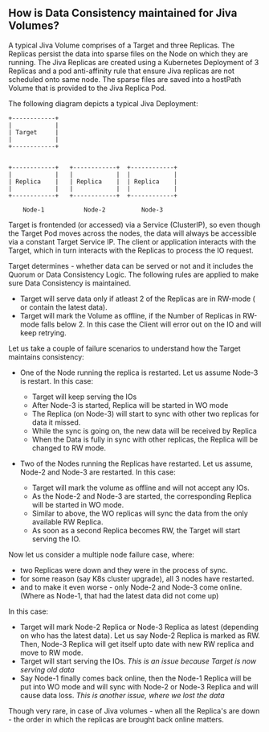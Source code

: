 
## How is Data Consistency maintained for Jiva Volumes?

A typical Jiva Volume comprises of a Target and three Replicas. The Replicas persist the data into sparse files on the Node on which they are running. The Jiva Replicas are created using a Kubernetes Deployment of 3 Replicas and a pod anti-affinity rule that ensure Jiva replicas are not scheduled onto same node. The sparse files are saved into a hostPath Volume that is provided to the Jiva Replica Pod. 

The following diagram depicts a typical Jiva Deployment:

```
+------------+
|            |
| Target     |
|            |
+------------+


+------------+   +------------+  +------------+
|            |   |            |  |            |
| Replica    |   | Replica    |  | Replica    |
|            |   |            |  |            |
+------------+   +------------+  +------------+

    Node-1           Node-2          Node-3
```

Target is frontended (or accessed) via a Service (ClusterIP), so even though the Target Pod moves across the nodes, the data will always be accessible via a constant Target Service IP. The client or application interacts with the Target, which in turn interacts with the Replicas to process the IO request.

Target determines - whether data can be served or not and it includes the Quorum or Data Consistency Logic. The following rules are applied to make sure Data Consistency is maintained. 

- Target will serve data only if atleast 2 of the Replicas are in RW-mode ( or contain the latest data). 
- Target will mark the Volume as offline, if the Number of Replicas in RW-mode falls below 2. In this case the Client will error out on the IO and will keep retrying. 

Let us take a couple of failure scenarios to understand how the Target maintains consistency:

* One of the Node running the replica is restarted. 
  Let us assume Node-3 is restart. In this case:
  - Target will keep serving the IOs
  - After Node-3 is started, Replica will be started in WO mode
  - The Replica (on Node-3) will start to sync with other two replicas for data it missed. 
  - While the sync is going on, the new data will be received by Replica 
  - When the Data is fully in sync with other replicas, the Replica will be changed to RW mode. 

* Two of the Nodes running the Replicas have restarted. 
  Let us assume, Node-2 and Node-3 are restarted. In this case:
  - Target will mark the volume as offline and will not accept any IOs. 
  - As the Node-2 and Node-3 are started, the corresponding Replica will be started in WO mode. 
  - Similar to above, the WO replicas will sync the data from the only available RW Replica. 
  - As soon as a second Replica becomes RW, the Target will start serving the IO. 
  
Now let us consider a multiple node failure case, where:
- two Replicas were down and they were in the process of sync. 
- for some reason (say K8s cluster upgrade), all 3 nodes have restarted. 
- and to make it even worse - only Node-2 and Node-3 come online. (Where as Node-1, that had the latest data did not come up)

In this case:
- Target will mark Node-2 Replica or Node-3 Replica as latest (depending on who has the latest data). 
   Let us say Node-2 Replica is marked as RW. Then, Node-3 Replica will get itself upto date with new RW replica and move to RW mode. 
- Target will start serving the IOs. *This is an issue because Target is now serving old data*
- Say Node-1 finally comes back online, then the Node-1 Replica will be put into WO mode and will sync with Node-2 or Node-3 Replica and will cause data loss. *This is another issue, where we lost the data*

Though very rare, in case of Jiva volumes - when all the Replica's are down - the order in which the replicas are brought back online matters.   
  





